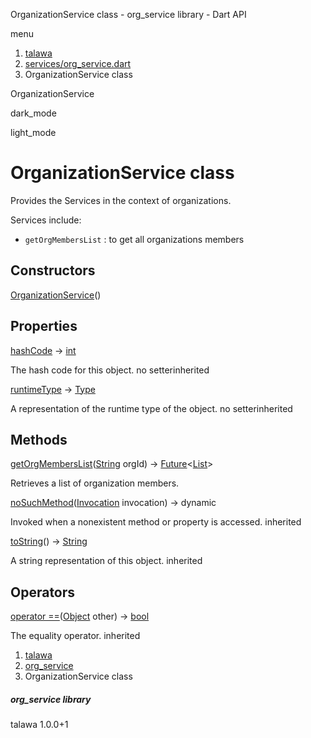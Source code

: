 




OrganizationService class - org\_service library - Dart API







menu

1. [talawa](../index.html)
2. [services/org\_service.dart](../file-___home_harshil_Desktop_open-source_palisadoes_talawa_lib_services_org_service/)
3. OrganizationService class

OrganizationService


dark\_mode

light\_mode




# OrganizationService class


Provides the Services in the context of organizations.

Services include:

* `getOrgMembersList` : to get all organizations members

## Constructors

[OrganizationService](../file-___home_harshil_Desktop_open-source_palisadoes_talawa_lib_services_org_service/OrganizationService/OrganizationService.html)()




## Properties

[hashCode](https://api.flutter.dev/flutter/dart-core/Object/hashCode.html)
→ [int](https://api.flutter.dev/flutter/dart-core/int-class.html)

The hash code for this object.
no setterinherited

[runtimeType](https://api.flutter.dev/flutter/dart-core/Object/runtimeType.html)
→ [Type](https://api.flutter.dev/flutter/dart-core/Type-class.html)

A representation of the runtime type of the object.
no setterinherited



## Methods

[getOrgMembersList](../file-___home_harshil_Desktop_open-source_palisadoes_talawa_lib_services_org_service/OrganizationService/getOrgMembersList.html)([String](https://api.flutter.dev/flutter/dart-core/String-class.html) orgId)
→ [Future](https://api.flutter.dev/flutter/dart-core/Future-class.html)<[List](https://api.flutter.dev/flutter/dart-core/List-class.html)>


Retrieves a list of organization members.

[noSuchMethod](https://api.flutter.dev/flutter/dart-core/Object/noSuchMethod.html)([Invocation](https://api.flutter.dev/flutter/dart-core/Invocation-class.html) invocation)
→ dynamic


Invoked when a nonexistent method or property is accessed.
inherited

[toString](https://api.flutter.dev/flutter/dart-core/Object/toString.html)()
→ [String](https://api.flutter.dev/flutter/dart-core/String-class.html)


A string representation of this object.
inherited



## Operators

[operator ==](https://api.flutter.dev/flutter/dart-core/Object/operator_equals.html)([Object](https://api.flutter.dev/flutter/dart-core/Object-class.html) other)
→ [bool](https://api.flutter.dev/flutter/dart-core/bool-class.html)


The equality operator.
inherited



 


1. [talawa](../index.html)
2. [org\_service](../file-___home_harshil_Desktop_open-source_palisadoes_talawa_lib_services_org_service/)
3. OrganizationService class

##### org\_service library





talawa
1.0.0+1






